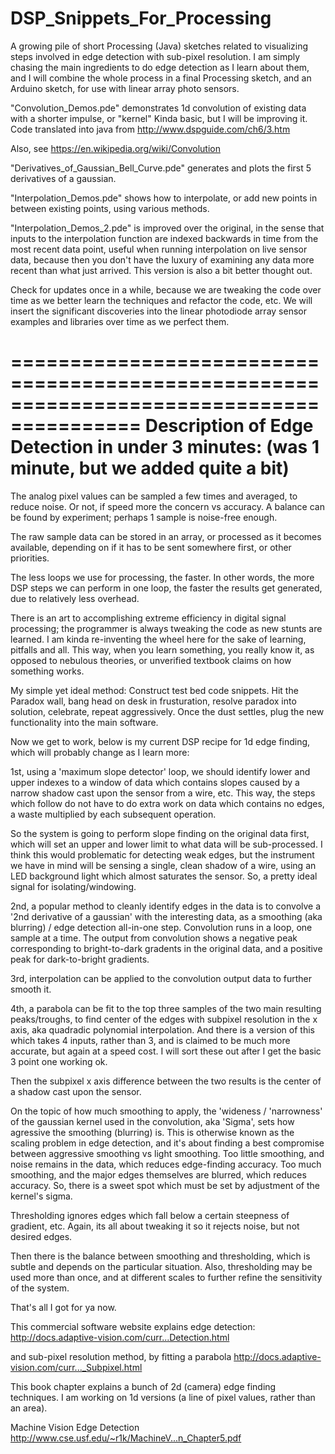 # DSP_Snippets_For_Processing
A growing pile of short Processing (Java) sketches related to visualizing steps involved in edge detection with sub-pixel resolution. I am simply chasing the main ingredients to do edge detection as I learn about them, and I will combine the whole process in a final Processing sketch, and an Arduino sketch, for use with linear array photo sensors. 

"Convolution_Demos.pde" demonstrates 1d convolution of existing data with a shorter impulse, or "kernel"
Kinda basic, but I will be improving it. 
Code translated into java from http://www.dspguide.com/ch6/3.htm

Also, see https://en.wikipedia.org/wiki/Convolution

"Derivatives_of_Gaussian_Bell_Curve.pde" generates and plots the first 5 derivatives of a gaussian.

"Interpolation_Demos.pde" shows how to interpolate, or add new points in between existing points, using various methods.

"Interpolation_Demos_2.pde" is improved over the original, in the sense that inputs to the interpolation function are indexed
backwards in time from the most recent data point, useful when running interpolation on live sensor data, because then
you don't have the luxury of examining any data more recent than what just arrived.
This version is also a bit better thought out.

Check for updates once in a while, because we are tweaking the code over time as we better learn the techniques and refactor the code, etc. We will insert the significant discoveries into the linear photodiode array sensor examples and libraries over time as we perfect them.

=========================================================================================
Description of Edge Detection in under 3 minutes: (was 1 minute, but we added quite a bit)
=========================================================================================

The analog pixel values can be sampled a few times and averaged, to reduce noise. Or not, if speed more the concern vs accuracy. A balance can be found by experiment; perhaps 1 sample is noise-free enough.

The raw sample data can be stored in an array, or processed as it becomes available, depending on if it has to be
sent somewhere first, or other priorities. 

The less loops we use for processing, the faster. In other words, the more DSP steps we can perform in one loop, the faster the results get generated, due to relatively less overhead. 

There is an art to accomplishing extreme efficiency in digital signal processing; the programmer is always tweaking the code as new stunts are learned. I am kinda re-inventing the wheel here for the sake of learning, pitfalls and all. This way, when you learn something, you really know it, as opposed to nebulous theories, or unverified textbook claims on how something works. 

My simple yet ideal method: Construct test bed code snippets. Hit the Paradox wall, bang head on desk in frusturation, resolve paradox into solution, celebrate, repeat aggressively. Once the dust settles, plug the new functionality into the main software.

Now we get to work, below is my current DSP recipe for 1d edge finding, which will probably change as I learn more:  

1st, using a 'maximum slope detector' loop, we should identify lower and upper indexes to a window of data which contains slopes caused by a narrow shadow cast upon the sensor from a wire, etc. This way, the steps which follow do not have to do extra work on data which contains no edges, a waste multiplied by each subsequent operation. 

So the system is going to perform slope finding on the original data first, which will set an upper and lower limit to what data will be sub-processed. I think this would problematic for detecting weak edges, but the instrument we have in mind will be sensing a single, clean shadow of a wire, using an LED background light which almost saturates the sensor. So, a pretty ideal signal for isolating/windowing.

2nd, a popular method to cleanly identify edges in the data is to convolve a '2nd derivative of a gaussian' with the interesting data, as a smoothing (aka blurring) / edge detection all-in-one step. 
Convolution runs in a loop, one sample at a time. The output from convolution shows a negative peak corresponding to bright-to-dark gradents in the original data, and a positive peak for dark-to-bright gradients.

3rd, interpolation can be applied to the convolution output data to further smooth it. 

4th, a parabola can be fit to the top three samples of the two main resulting peaks/troughs, to find center of the edges with subpixel resolution in the x axis, aka quadradic polynomial interpolation. And there is a version of this which takes 4 inputs, rather than 3, and is claimed to be much more accurate, but again at a speed cost. I will sort these out after I get the basic 3 point one working ok.

Then the subpixel x axis difference between the two results is the center of a shadow cast upon the sensor.

On the topic of how much smoothing to apply, the 'wideness / 'narrowness' of the gaussian kernel used in the convolution, aka 'Sigma', sets how agressive the smoothing (blurring) is. This is otherwise known as the scaling problem in edge detection, and it's about finding a best compromise between aggressive smoothing vs light smoothing. Too little smoothing, and noise remains in the data, which reduces edge-finding accuracy. Too much smoothing, and the major edges themselves are blurred, which reduces accuracy. So, there is a sweet spot which must be set by adjustment of the kernel's sigma.

Thresholding ignores edges which fall below a certain steepness of gradient, etc. Again, its all about tweaking it so it rejects noise, but not desired edges.

Then there is the balance between smoothing and thresholding, which is subtle and depends on the particular situation.
Also, thresholding may be used more than once, and at different scales to further refine the sensitivity of the system.

That's all I got for ya now.

This commercial software website explains edge detection:
http://docs.adaptive-vision.com/curr...Detection.html

and sub-pixel resolution method, by fitting a parabola
http://docs.adaptive-vision.com/curr..._Subpixel.html

This book chapter explains a bunch of 2d (camera) edge finding techniques.
I am working on 1d versions (a line of pixel values, rather than an area).

Machine Vision Edge Detection
http://www.cse.usf.edu/~r1k/MachineV...n_Chapter5.pdf


